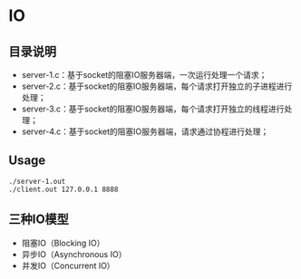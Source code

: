 # IO

## 目录说明

- server-1.c：基于socket的阻塞IO服务器端，一次运行处理一个请求；
- server-2.c：基于socket的阻塞IO服务器端，每个请求打开独立的子进程进行处理；
- server-3.c：基于socket的阻塞IO服务器端，每个请求打开独立的线程进行处理；
- server-4.c：基于socket的阻塞IO服务器端，请求通过协程进行处理；

## Usage

```
./server-1.out
./client.out 127.0.0.1 8888
```

## 三种IO模型

- 阻塞IO（Blocking IO）
- 异步IO（Asynchronous IO）
- 并发IO（Concurrent IO）

